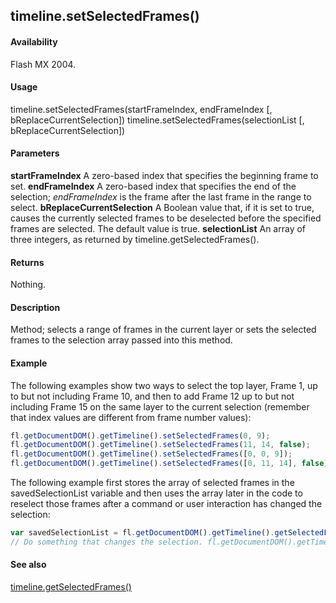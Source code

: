## timeline.setSelectedFrames()

#### Availability

Flash MX 2004.

#### Usage

timeline.setSelectedFrames(startFrameIndex, endFrameIndex [, bReplaceCurrentSelection]) timeline.setSelectedFrames(selectionList [, bReplaceCurrentSelection])

#### Parameters

**startFrameIndex** A zero-based index that specifies the beginning frame to set.
**endFrameIndex** A zero-based index that specifies the end of the selection; *endFrameIndex* is the frame after the last frame in the range to select.
**bReplaceCurrentSelection** A Boolean value that, if it is set to true, causes the currently selected frames to be deselected before the specified frames are selected. The default value is true.
**selectionList** An array of three integers, as returned by timeline.getSelectedFrames().

#### Returns

Nothing.

#### Description

Method; selects a range of frames in the current layer or sets the selected frames to the selection array passed into this method.

#### Example

The following examples show two ways to select the top layer, Frame 1, up to but not including Frame 10, and then to add Frame 12 up to but not including Frame 15 on the same layer to the current selection (remember that index values are different from frame number values):
```javascript
fl.getDocumentDOM().getTimeline().setSelectedFrames(0, 9);
fl.getDocumentDOM().getTimeline().setSelectedFrames(11, 14, false);
fl.getDocumentDOM().getTimeline().setSelectedFrames([0, 0, 9]);
fl.getDocumentDOM().getTimeline().setSelectedFrames([0, 11, 14], false);
```
The following example first stores the array of selected frames in the savedSelectionList variable and then uses the array later in the code to reselect those frames after a command or user interaction has changed the selection:
```javascript
var savedSelectionList = fl.getDocumentDOM().getTimeline().getSelectedFrames();
// Do something that changes the selection. fl.getDocumentDOM().getTimeline().setSelectedFrames(savedSelectionList);
```
#### See also

[timeline.getSelectedFrames()](../Timeline_object/timeli25.md)
